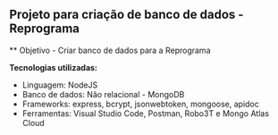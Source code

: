 ## Projeto para criação de banco de dados - Reprograma

** Objetivo - Criar banco de dados para a Reprograma 

**Tecnologias utilizadas:**

- Linguagem: NodeJS
- Banco de dados: Não relacional - MongoDB
- Frameworks: express, bcrypt, jsonwebtoken, mongoose, apidoc
- Ferramentas: Visual Studio Code, Postman, Robo3T e Mongo Atlas Cloud




